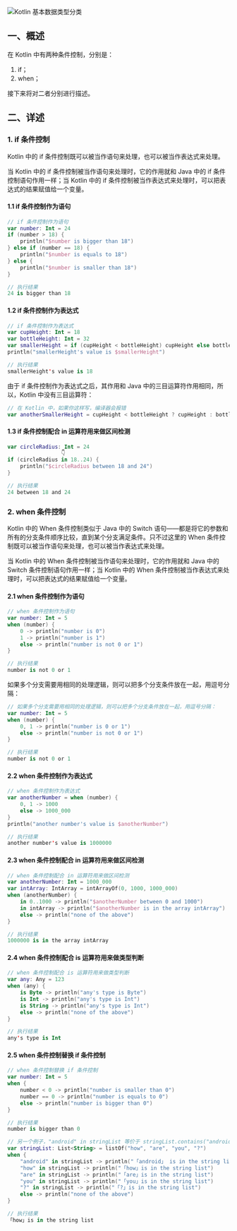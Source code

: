 ![Kotlin 基本数据类型分类](http://m.qpic.cn/psc?/V10aaGcc22Xzag/ruAMsa53pVQWN7FLK88i5vGqi3ttnnpbnzf2kfsq92Bk8m*SF1SDzW32OSwjhtq4Kj2.suDHhTwDRwZQx*TpSRlNA*YV6yl9idcArxp.uZQ!/b&bo=pAfeAwAAAAADB1w!&rf=viewer_4)  

## 一、概述  

在 Kotlin 中有两种条件控制，分别是：  

1. if；
2. when；

接下来将对二者分别进行描述。  


## 二、详述  

### 1. if 条件控制  

Kotlin 中的 if 条件控制既可以被当作语句来处理，也可以被当作表达式来处理。  

当 Kotlin 中的 if 条件控制被当作语句来处理时，它的作用就和 Java 中的 if 条件控制语句作用一样；当 Kotlin 中的 if 条件控制被当作表达式来处理时，可以把表达式的结果赋值给一个变量。  

#### 1.1 if 条件控制作为语句  

```kotlin
// if 条件控制作为语句
var number: Int = 24
if (number > 18) {
    println("$number is bigger than 18")
} else if (number == 18) {
    println("$number is equals to 18")
} else {
    println("$number is smaller than 18")
}

// 执行结果
24 is bigger than 18
```

#### 1.2 if 条件控制作为表达式  

```kotlin
// if 条件控制作为表达式
var cupHeight: Int = 18
var bottleHeight: Int = 32
var smallerHeight = if (cupHeight < bottleHeight) cupHeight else bottleHeight
println("smallerHeight's value is $smallerHeight")

// 执行结果
smallerHeight's value is 18
```

由于 if 条件控制作为表达式之后，其作用和 Java 中的三目运算符作用相同，所以，Kotlin 中没有三目运算符：  

```kotlin
// 在 Kotlin 中，如果你这样写，编译器会报错
var anotherSmallerHeight = cupHeight < bottleHeight ? cupHeight : bottleHeight
```

#### 1.3 if 条件控制配合 in 运算符用来做区间检测  

```kotlin
var circleRadius: Int = 24
                 👇
if (circleRadius in 18..24) {
    println("$circleRadius between 18 and 24")
}

// 执行结果
24 between 18 and 24
```


### 2. when 条件控制  

Kotlin 中的 When 条件控制类似于 Java 中的 Switch 语句——都是将它的参数和所有的分支条件顺序比较，直到某个分支满足条件。只不过这里的 When 条件控制既可以被当作语句来处理，也可以被当作表达式来处理。  

当 Kotlin 中的 When 条件控制被当作语句来处理时，它的作用就和 Java 中的 Switch 条件控制语句作用一样；当 Kotlin 中的 When 条件控制被当作表达式来处理时，可以把表达式的结果赋值给一个变量。  

#### 2.1 when 条件控制作为语句  

```kotlin
// when 条件控制作为语句
var number: Int = 5
when (number) {
    0 -> println("number is 0")
    1 -> println("number is 1")
    else -> println("number is not 0 or 1")
}

// 执行结果
number is not 0 or 1
```

如果多个分支需要用相同的处理逻辑，则可以把多个分支条件放在一起，用逗号分隔：  

```kotlin
// 如果多个分支需要用相同的处理逻辑，则可以把多个分支条件放在一起，用逗号分隔：
var number: Int = 5
when (number) {
    0, 1 -> println("number is 0 or 1")
    else -> println("number is not 0 or 1")
}

// 执行结果
number is not 0 or 1
```

#### 2.2 when 条件控制作为表达式  

```kotlin
// when 条件控制作为表达式
var anotherNumber = when (number) {
    0, 1 -> 1000
    else -> 1000_000
}
println("another number's value is $anotherNumber")

// 执行结果
another number's value is 1000000
```

#### 2.3 when 条件控制配合 in 运算符用来做区间检测  

```kotlin
// when 条件控制配合 in 运算符用来做区间检测
var anotherNumber: Int = 1000_000
var intArray: IntArray = intArrayOf(0, 1000, 1000_000)
when (anotherNumber) {
    in 0..1000 -> println("$anotherNumber between 0 and 1000")
    in intArray -> println("$anotherNumber is in the array intArray")
    else -> println("none of the above")
}

// 执行结果
1000000 is in the array intArray
```

#### 2.4 when 条件控制配合 is 运算符用来做类型判断  

```kotlin
// when 条件控制配合 is 运算符用来做类型判断
var any: Any = 123
when (any) {
    is Byte -> println("any's type is Byte")
    is Int -> println("any's type is Int")
    is String -> println("any's type is Int")
    else -> println("none of the above")
}

// 执行结果
any's type is Int
```

#### 2.5 when 条件控制替换 if 条件控制  

```kotlin
// when 条件控制替换 if 条件控制
var number: Int = 5
when {
    number < 0 -> println("number is smaller than 0")
    number == 0 -> println("number is equals to 0")
    else -> println("number is bigger than 0")
}

// 执行结果
number is bigger than 0
```

```kotlin
// 另一个例子，"android" in stringList 等价于 stringList.contains("android")
var stringList: List<String> = listOf("how", "are", "you", "?")
when {
    "android" in stringList -> println("「android」 is in the string list")
    "how" in stringList -> println("「how」is in the string list")
    "are" in stringList -> println("「are」is in the string list")
    "you" in stringList -> println("「you」is in the string list")
    "?" in stringList -> println("「?」is in the string list")
    else -> println("none of the above")
}

// 执行结果
「how」is in the string list
```
